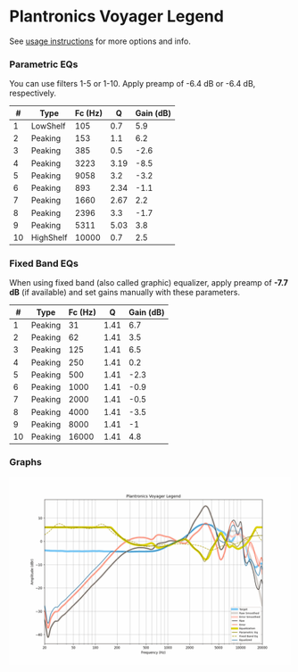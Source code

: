 # Plantronics Voyager Legend
See [usage instructions](https://github.com/jaakkopasanen/AutoEq#usage) for more options and info.

### Parametric EQs
You can use filters 1-5 or 1-10. Apply preamp of -6.4 dB or -6.4 dB, respectively.

|   # | Type      |   Fc (Hz) |    Q |   Gain (dB) |
|-----|-----------|-----------|------|-------------|
|   1 | LowShelf  |       105 | 0.7  |         5.9 |
|   2 | Peaking   |       153 | 1.1  |         6.2 |
|   3 | Peaking   |       385 | 0.5  |        -2.6 |
|   4 | Peaking   |      3223 | 3.19 |        -8.5 |
|   5 | Peaking   |      9058 | 3.2  |        -3.2 |
|   6 | Peaking   |       893 | 2.34 |        -1.1 |
|   7 | Peaking   |      1660 | 2.67 |         2.2 |
|   8 | Peaking   |      2396 | 3.3  |        -1.7 |
|   9 | Peaking   |      5311 | 5.03 |         3.8 |
|  10 | HighShelf |     10000 | 0.7  |         2.5 |

### Fixed Band EQs
When using fixed band (also called graphic) equalizer, apply preamp of **-7.7 dB** (if available) and set gains manually with these parameters.

|   # | Type    |   Fc (Hz) |    Q |   Gain (dB) |
|-----|---------|-----------|------|-------------|
|   1 | Peaking |        31 | 1.41 |         6.7 |
|   2 | Peaking |        62 | 1.41 |         3.5 |
|   3 | Peaking |       125 | 1.41 |         6.5 |
|   4 | Peaking |       250 | 1.41 |         0.2 |
|   5 | Peaking |       500 | 1.41 |        -2.3 |
|   6 | Peaking |      1000 | 1.41 |        -0.9 |
|   7 | Peaking |      2000 | 1.41 |        -0.5 |
|   8 | Peaking |      4000 | 1.41 |        -3.5 |
|   9 | Peaking |      8000 | 1.41 |        -1   |
|  10 | Peaking |     16000 | 1.41 |         4.8 |

### Graphs
![](./Plantronics%20Voyager%20Legend.png)
